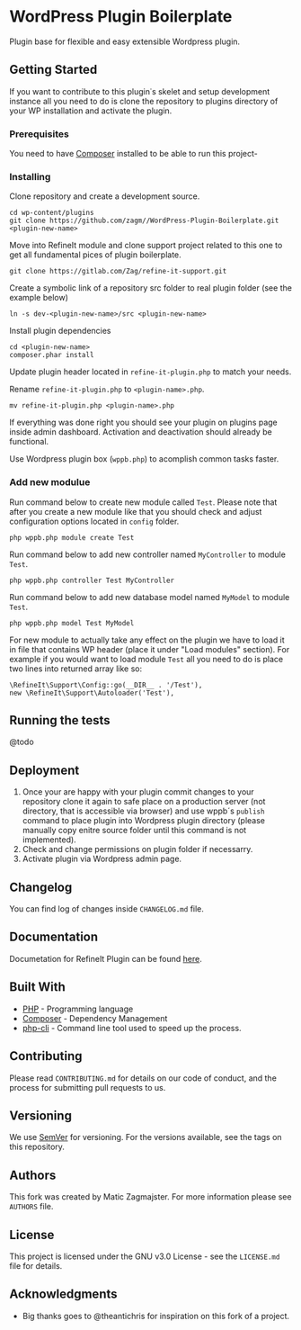 # WordPress Plugin Boilerplate

Plugin base for flexible and easy extensible Wordpress plugin.

## Getting Started

If you want to contribute to this plugin˙s skelet and setup development instance all you need to do is clone the repository to plugins directory of your WP installation and activate the plugin.

### Prerequisites

You need to have [Composer](https://getcomposer.org/) installed to be able to run this project-

### Installing

Clone repository and create a development source.

```
cd wp-content/plugins
git clone https://github.com/zagm//WordPress-Plugin-Boilerplate.git <plugin-new-name>
```

Move into RefineIt module and clone support project related to this one to get all fundamental pices of plugin boilerplate.

```
git clone https://gitlab.com/Zag/refine-it-support.git
```


Create a symbolic link of a repository src folder to real plugin folder (see the example below)

```
ln -s dev-<plugin-new-name>/src <plugin-new-name>
```

Install plugin dependencies

```
cd <plugin-new-name>
composer.phar install
```

Update plugin header located in ``refine-it-plugin.php`` to match your needs.

Rename ``refine-it-plugin.php`` to ``<plugin-name>.php``.

```
mv refine-it-plugin.php <plugin-name>.php
```

If everything was done right you should see your plugin on plugins page inside admin dashboard. Activation and deactivation should already be functional.

Use Wordpress plugin box (``wppb.php``) to acomplish common tasks faster.

### Add new modulue

Run command below to create new module called ```Test```. Please note that after you create a new module like that you should check and adjust configuration options located in ``config`` folder.

```
php wppb.php module create Test
```

Run command below to add new controller named ```MyController```  to module ```Test```.

```
php wppb.php controller Test MyController
```

Run command below to add new database model named ```MyModel```  to module ```Test```.

```
php wppb.php model Test MyModel
```

For new module to actually take any effect on the plugin we have to load it in file that contains WP header (place it under "Load modules" section). For example if you would want to load module ```Test``` all you need to do is place two lines into returned array like so:

```
\RefineIt\Support\Config::go(__DIR__ . '/Test'),
new \RefineIt\Support\Autoloader('Test'),
```

## Running the tests

@todo

## Deployment

1. Once your are happy with your plugin commit changes to your repository clone it again to safe place on a production server (not directory, that is accessible via browser) and use wppb´s ``publish`` command to place plugin into Wordpress plugin directory (please manually copy enitre source folder until this command is not implemented).
1. Check and change permissions on plugin folder if necessarry.
1. Activate plugin via Wordpress admin page.

## Changelog

You can find log of changes inside ``CHANGELOG.md`` file.

## Documentation

Documetation for RefineIt Plugin can be found [here](https://maticzagmajster.ddns.net/docs/refine-it-plugin/).

## Built With

* [PHP](http://www.dropwizard.io/1.0.2/docs/) - Programming language
* [Composer](https://getcomposer.org/) - Dependency Management
* [php-cli](https://github.com/splitbrain/php-cli) - Command line tool used to speed up the process.

## Contributing

Please read ```CONTRIBUTING.md``` for details on our code of conduct, and the process for submitting pull requests to us.

## Versioning

We use [SemVer](http://semver.org/) for versioning. For the versions available, see the tags on this repository. 

## Authors

This fork was created by Matic Zagmajster. For more information please see ```AUTHORS``` file.

## License

This project is licensed under the GNU v3.0 License - see the ```LICENSE.md``` file for details.

## Acknowledgments

* Big thanks goes to @theantichris for inspiration on this fork of a project.
